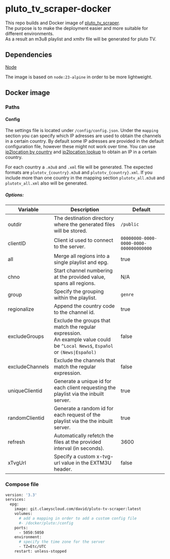 # pluto_tv_scraper-docker

This repo builds and Docker image of [pluto_tv_scraper](https://github.com/4v3ngR/pluto_tv_scraper).<br>
The purpose is to make the deployment easier and more suitable for different environments.<br>
As a result an m3u8 playlist and xmltv file will be generated for pluto TV.

## Dependencies
[Node](https://nodejs.org/en)<br>

The image is based on `node:23-alpine` in order to be more lightweight.

## Docker image


### Paths

#### Config

The settings file is located under `/config/config.json`.
Under the `mapping` section you can specify which IP adresses are used to obtain the channels in a certain country.
By default some IP adresses are provided in the default configuration file, however these might not work over time.
You can use [ip2location by country](https://lite.ip2location.com/ip-address-ranges-by-country) and [ip2location lookup](https://www.iplocation.net/ip-lookup) to obtain an IP in a certain country.

For each country a `.m3u8` and `.xml` file will be generated.
The expected formats are `plutotv_{country}.m3u8` and `plutotv_{country}.xml`.
If you include more than one country in the mapping section `plutotv_all.m3u8` and `plutotv_all.xml` also will be generated.

##### Options:

| Variable                      | Description                                                                          | Default                                |
|-------------------------------|------------------------------------------------------------------------------------- |----------------------------------------|
| outdir                        | The destination directory where the generated files will be stored.                  | `/public`                              |
| clientID                      | Client id used to connect to the server.                                             | `00000000-0000-0000-0000-000000000000` |
| all                           | Merge all regions into a single playlist and epg.                                    | true                                   |
| chno                          | Start channel numbering at the provided value, spans all regions.                    | N/A                                    |
| group                         | Specify the grouping within the playlist.                                            | `genre`                                |
| regionalize                   | Append the country code to the channel id.                                           | true                                   |
| excludeGroups                 | Exclude the groups that match the regular expression.<br>An example value could be `^Local News$`, `Español` or `(News\|Español)` | false                                  |
| excludeChannels               | Exclude the channels that match the regular expression.                              | false                                  |
| uniqueClientid                | Generate a unique id for each client requesting the playlist via the inbuilt server. | true                                   |
| randomClientid                | Generate a random id for each request of the playlist via the the inbuilt server.    | true                                   |
| refresh                       | Automatically refetch the files at the provided interval (in seconds).               | 3600                                   |
| xTvgUrl                       | Specify a custom x-tvg-url value in the EXTM3U header.                               | false                                  |

### Compose file

```sh
version: '3.3'
services:
  epg:
    image: git.claeyscloud.com/david/pluto-tv-scraper:latest
    volumes:
      # add a mapping in order to add a custom config file
      #- /docker/pluto:/config
    ports:
      - 5050:5050
    environment:
      # specify the time zone for the server
      - TZ=Etc/UTC
    restart: unless-stopped
```